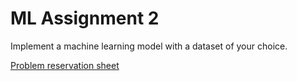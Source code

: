 # ML Assignment 2
Implement a machine learning model with a dataset of your choice.

<a href="https://docs.google.com/spreadsheets/d/1fvNAu9Z95jfHJzGA_s-V42OA74gzFSxRHU2Ljcd_IOg/edit?usp=sharing">Problem reservation sheet</a>
